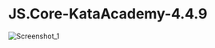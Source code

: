 # JS.Core-KataAcademy-4.4.9

![Screenshot_1](https://user-images.githubusercontent.com/64279957/229356292-3c3f6188-b2c7-4034-9cfe-4afa097f17a4.jpg)
